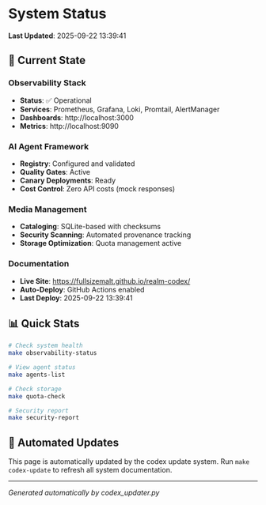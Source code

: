 # System Status

**Last Updated**: 2025-09-22 13:39:41

## 🎯 Current State

### Observability Stack
- **Status**: ✅ Operational
- **Services**: Prometheus, Grafana, Loki, Promtail, AlertManager
- **Dashboards**: http://localhost:3000
- **Metrics**: http://localhost:9090

### AI Agent Framework
- **Registry**: Configured and validated
- **Quality Gates**: Active
- **Canary Deployments**: Ready
- **Cost Control**: Zero API costs (mock responses)

### Media Management
- **Cataloging**: SQLite-based with checksums
- **Security Scanning**: Automated provenance tracking
- **Storage Optimization**: Quota management active

### Documentation
- **Live Site**: https://fullsizemalt.github.io/realm-codex/
- **Auto-Deploy**: GitHub Actions enabled
- **Last Deploy**: 2025-09-22 13:39:41

## 📊 Quick Stats

```bash
# Check system health
make observability-status

# View agent status
make agents-list

# Check storage
make quota-check

# Security report
make security-report
```

## 🔄 Automated Updates

This page is automatically updated by the codex update system.
Run `make codex-update` to refresh all system documentation.

---
*Generated automatically by codex_updater.py*
